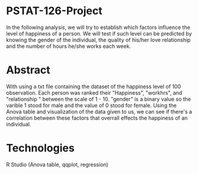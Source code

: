 # PSTAT-126-Project
In the following analysis, we will try to establish which factors influence the level of happiness of a person. We will test if such level can be predicted by knowing the gender of the individual, the quality of his/her love relationship and the number of hours he/she works each week. 
# Abstract
With using a txt file containing the dataset of the happiness level of 100 observation. Each person was ranked their "Happiness", "workhrs", and "relationship " between the scale of 1 - 10. "gender" is a binary value so the varible 1 stood for male and the value of 0 stood for female. 
Using the Anova table and visualization of the data given to us, we can see if there's a correlation between these factors that overrall effects the happiness of an individual.
# Technologies
R Studio (Anova table, qqplot, regression)
